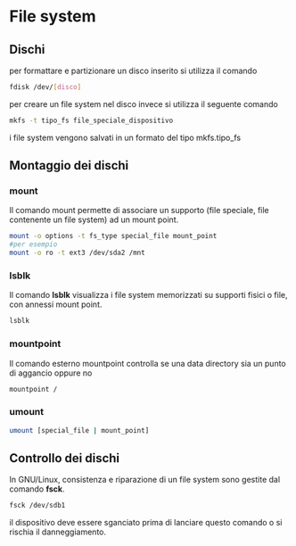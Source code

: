 # File system

## Dischi

per formattare e partizionare un disco inserito si utilizza il comando

```bash
fdisk /dev/[disco]
```

per creare un file system nel disco invece si utilizza il seguente comando

```bash
mkfs -t tipo_fs file_speciale_dispositivo
```

i file system vengono salvati in un formato del tipo mkfs.tipo_fs

## Montaggio dei dischi

### mount

Il comando mount permette di associare un supporto (file speciale, file contenente un file system) ad un mount point.

```bash
mount -o options -t fs_type special_file mount_point
#per esempio
mount -o ro -t ext3 /dev/sda2 /mnt
```

### lsblk

Il comando **lsblk** visualizza i file system memorizzati su supporti fisici o file, con annessi mount point.

```bash
lsblk
```

### mountpoint

Il comando esterno mountpoint controlla se una data directory sia un punto di aggancio oppure no

```bash
mountpoint /
```

### umount

```bash
umount [special_file | mount_point]
```

## Controllo dei dischi

In GNU/Linux, consistenza e riparazione di un file system sono gestite dal comando **fsck**.

```bash
fsck /dev/sdb1
```

il dispositivo deve essere sganciato prima di lanciare questo comando o si rischia il danneggiamento.